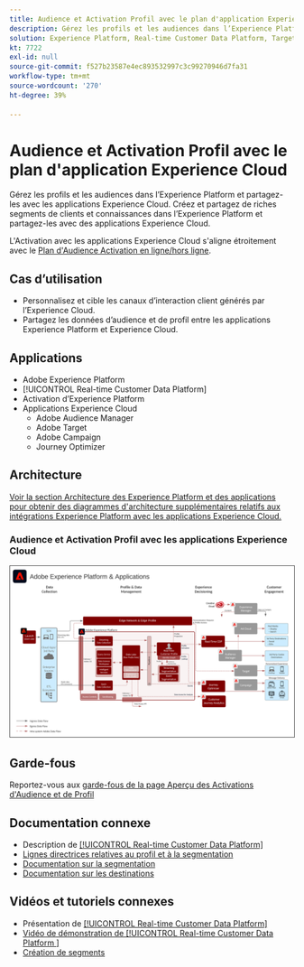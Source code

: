```yaml
---
title: Audience et Activation Profil avec le plan d'application Experience Cloud
description: Gérez les profils et les audiences dans l’Experience Platform et partagez-les avec des applications Experience Cloud.
solution: Experience Platform, Real-time Customer Data Platform, Target, Audience Manager, Analytics, Experience Cloud Services
kt: 7722
exl-id: null
source-git-commit: f527b23587e4ec893532997c3c99270946d7fa31
workflow-type: tm+mt
source-wordcount: '270'
ht-degree: 39%

---
```


# Audience et Activation Profil avec le plan d&#39;application Experience Cloud

Gérez les profils et les audiences dans l’Experience Platform et partagez-les avec les applications Experience Cloud. Créez et partagez de riches segments de clients et connaissances dans l’Experience Platform et partagez-les avec des applications Experience Cloud.

L&#39;Activation avec les applications Experience Cloud s&#39;aligne étroitement avec le [Plan d&#39;Audience Activation en ligne/hors ligne](online-offline.md).

## Cas d’utilisation

* Personnalisez et cible les canaux d’interaction client générés par l’Experience Cloud.
* Partagez les données d’audience et de profil entre les applications Experience Platform et Experience Cloud.

## Applications

* Adobe Experience Platform
* [!UICONTROL Real-time Customer Data Platform]
* Activation d’Experience Platform
* Applications Experience Cloud
   * Adobe Audience Manager
   * Adobe Target
   * Adobe Campaign
   * Journey Optimizer

## Architecture

[Voir la section Architecture des Experience Platform et des applications pour obtenir des diagrammes d&#39;architecture supplémentaires relatifs aux intégrations Experience Platform avec les applications Experience Cloud.](https://experienceleague.adobe.com/docs/blueprints-learn/architecture/architecture-overview/platform-applications.html)

### Audience et Activation Profil avec les applications Experience Cloud

<img src="../experience-platform/assets/aep+apps_horizontal.svg" alt="Architecture de référence pour l'Activation d'Audience et de Profil avec les applications Experience Cloud" style="border:1px solid #4a4a4a" />
<br>

## Garde-fous

Reportez-vous aux [garde-fous de la page Aperçu des Activations d&#39;Audience et de Profil](overview.md)

## Documentation connexe

* Description de [[!UICONTROL Real-time Customer Data Platform]](https://helpx.adobe.com/fr/legal/product-descriptions/real-time-customer-data-platform.html)
* [Lignes directrices relatives au profil et à la segmentation](https://experienceleague.adobe.com/docs/experience-platform/profile/guardrails.html?lang=fr)
* [Documentation sur la segmentation](https://experienceleague.adobe.com/docs/experience-platform/segmentation/api/streaming-segmentation.html?lang=fr)
* [Documentation sur les destinations](https://experienceleague.adobe.com/docs/experience-platform/destinations/catalog/overview.html?lang=fr)

## Vidéos et tutoriels connexes

* Présentation de [[!UICONTROL Real-time Customer Data Platform]](https://experienceleague.adobe.com/docs/platform-learn/tutorials/application-services/rtcdp/understanding-the-real-time-customer-data-platform.html?lang=fr)
* [Vidéo de démonstration de [!UICONTROL Real-time Customer Data Platform ]](https://experienceleague.adobe.com/docs/platform-learn/tutorials/application-services/rtcdp/demo.html?lang=fr)
* [Création de segments](https://experienceleague.adobe.com/docs/platform-learn/tutorials/segments/create-segments.html?lang=fr)
